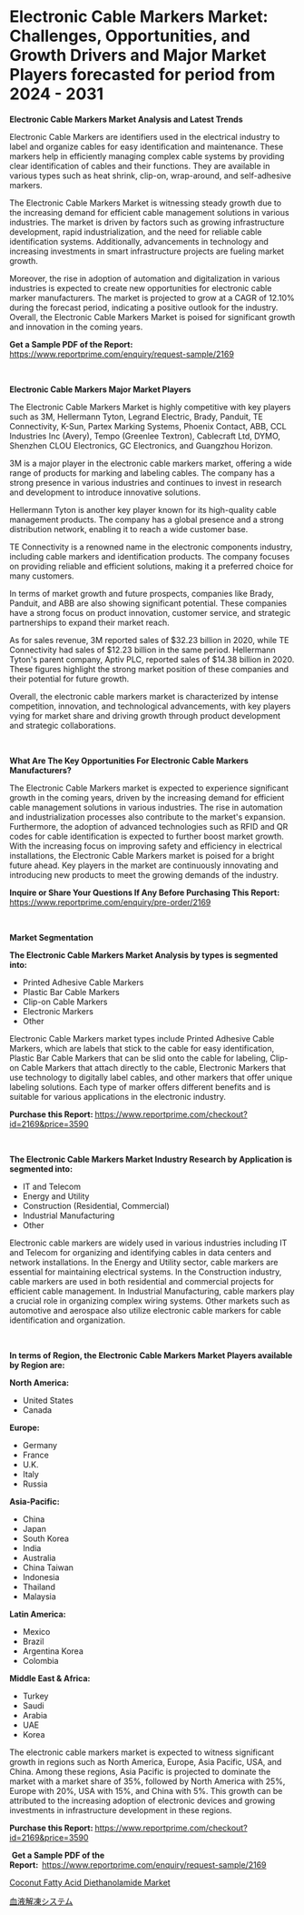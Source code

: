 <p><h1>Electronic Cable Markers Market: Challenges, Opportunities, and Growth Drivers and Major Market Players forecasted for period from 2024 - 2031</h1></p><p><strong>Electronic Cable Markers Market Analysis and Latest Trends</strong></p>
<p><p>Electronic Cable Markers are identifiers used in the electrical industry to label and organize cables for easy identification and maintenance. These markers help in efficiently managing complex cable systems by providing clear identification of cables and their functions. They are available in various types such as heat shrink, clip-on, wrap-around, and self-adhesive markers.</p><p>The Electronic Cable Markers Market is witnessing steady growth due to the increasing demand for efficient cable management solutions in various industries. The market is driven by factors such as growing infrastructure development, rapid industrialization, and the need for reliable cable identification systems. Additionally, advancements in technology and increasing investments in smart infrastructure projects are fueling market growth.</p><p>Moreover, the rise in adoption of automation and digitalization in various industries is expected to create new opportunities for electronic cable marker manufacturers. The market is projected to grow at a CAGR of 12.10% during the forecast period, indicating a positive outlook for the industry. Overall, the Electronic Cable Markers Market is poised for significant growth and innovation in the coming years.</p></p>
<p><strong>Get a Sample PDF of the Report:&nbsp;</strong> <a href="https://www.reportprime.com/enquiry/request-sample/2169">https://www.reportprime.com/enquiry/request-sample/2169</a></p>
<p>&nbsp;</p>
<p><strong>Electronic Cable Markers Major Market Players</strong></p>
<p><p>The Electronic Cable Markers Market is highly competitive with key players such as 3M, Hellermann Tyton, Legrand Electric, Brady, Panduit, TE Connectivity, K-Sun, Partex Marking Systems, Phoenix Contact, ABB, CCL Industries Inc (Avery), Tempo (Greenlee Textron), Cablecraft Ltd, DYMO, Shenzhen CLOU Electronics, GC Electronics, and Guangzhou Horizon.</p><p>3M is a major player in the electronic cable markers market, offering a wide range of products for marking and labeling cables. The company has a strong presence in various industries and continues to invest in research and development to introduce innovative solutions.</p><p>Hellermann Tyton is another key player known for its high-quality cable management products. The company has a global presence and a strong distribution network, enabling it to reach a wide customer base.</p><p>TE Connectivity is a renowned name in the electronic components industry, including cable markers and identification products. The company focuses on providing reliable and efficient solutions, making it a preferred choice for many customers.</p><p>In terms of market growth and future prospects, companies like Brady, Panduit, and ABB are also showing significant potential. These companies have a strong focus on product innovation, customer service, and strategic partnerships to expand their market reach.</p><p>As for sales revenue, 3M reported sales of $32.23 billion in 2020, while TE Connectivity had sales of $12.23 billion in the same period. Hellermann Tyton's parent company, Aptiv PLC, reported sales of $14.38 billion in 2020. These figures highlight the strong market position of these companies and their potential for future growth.</p><p>Overall, the electronic cable markers market is characterized by intense competition, innovation, and technological advancements, with key players vying for market share and driving growth through product development and strategic collaborations.</p></p>
<p>&nbsp;</p>
<p><strong>What Are The Key Opportunities For Electronic Cable Markers Manufacturers?</strong></p>
<p><p>The Electronic Cable Markers market is expected to experience significant growth in the coming years, driven by the increasing demand for efficient cable management solutions in various industries. The rise in automation and industrialization processes also contribute to the market's expansion. Furthermore, the adoption of advanced technologies such as RFID and QR codes for cable identification is expected to further boost market growth. With the increasing focus on improving safety and efficiency in electrical installations, the Electronic Cable Markers market is poised for a bright future ahead. Key players in the market are continuously innovating and introducing new products to meet the growing demands of the industry.</p></p>
<p><strong>Inquire or Share Your Questions If Any Before Purchasing This Report:</strong> <a href="https://www.reportprime.com/enquiry/pre-order/2169">https://www.reportprime.com/enquiry/pre-order/2169</a></p>
<p>&nbsp;</p>
<p><strong>Market Segmentation</strong></p>
<p><strong>The Electronic Cable Markers Market Analysis by types is segmented into:</strong></p>
<p><ul><li>Printed Adhesive Cable Markers</li><li>Plastic Bar Cable Markers</li><li>Clip-on Cable Markers</li><li>Electronic Markers</li><li>Other</li></ul></p>
<p><p>Electronic Cable Markers market types include Printed Adhesive Cable Markers, which are labels that stick to the cable for easy identification, Plastic Bar Cable Markers that can be slid onto the cable for labeling, Clip-on Cable Markers that attach directly to the cable, Electronic Markers that use technology to digitally label cables, and other markers that offer unique labeling solutions. Each type of marker offers different benefits and is suitable for various applications in the electronic industry.</p></p>
<p><strong>Purchase this Report:&nbsp;</strong><a href="https://www.reportprime.com/checkout?id=2169&price=3590">https://www.reportprime.com/checkout?id=2169&price=3590</a></p>
<p>&nbsp;</p>
<p><strong>The Electronic Cable Markers Market Industry Research by Application is segmented into:</strong></p>
<p><ul><li>IT and Telecom</li><li>Energy and Utility</li><li>Construction (Residential, Commercial)</li><li>Industrial Manufacturing</li><li>Other</li></ul></p>
<p><p>Electronic cable markers are widely used in various industries including IT and Telecom for organizing and identifying cables in data centers and network installations. In the Energy and Utility sector, cable markers are essential for maintaining electrical systems. In the Construction industry, cable markers are used in both residential and commercial projects for efficient cable management. In Industrial Manufacturing, cable markers play a crucial role in organizing complex wiring systems. Other markets such as automotive and aerospace also utilize electronic cable markers for cable identification and organization.</p></p>
<p>&nbsp;</p>
<p><strong>In terms of Region, the Electronic Cable Markers Market Players available by Region are:</strong></p>
<p>
    <p> <strong> North America: </strong>
        <ul>
            <li>United States</li>
            <li>Canada</li>
        </ul>
        </p> 
    <p> <strong> Europe: </strong>
        <ul>
            <li>Germany</li>
            <li>France</li>
            <li>U.K.</li>
            <li>Italy</li>
            <li>Russia</li>
        </ul>
        </p> 
    <p> <strong> Asia-Pacific: </strong>
        <ul>
            <li>China</li>
            <li>Japan</li>
            <li>South Korea</li>
            <li>India</li>
            <li>Australia</li>
            <li>China Taiwan</li>
            <li>Indonesia</li>
            <li>Thailand</li>
            <li>Malaysia</li>
        </ul>
        </p> 
    <p> <strong> Latin America: </strong>
        <ul>
            <li>Mexico</li>
            <li>Brazil</li>
            <li>Argentina Korea</li>
            <li>Colombia</li>
        </ul>
        </p> 
    <p> <strong> Middle East & Africa: </strong>
        <ul>
            <li>Turkey</li>
            <li>Saudi</li>
            <li>Arabia</li>
            <li>UAE</li>
            <li>Korea</li>
        </ul>
    </p>
    </p>
<p><p>The electronic cable markers market is expected to witness significant growth in regions such as North America, Europe, Asia Pacific, USA, and China. Among these regions, Asia Pacific is projected to dominate the market with a market share of 35%, followed by North America with 25%, Europe with 20%, USA with 15%, and China with 5%. This growth can be attributed to the increasing adoption of electronic devices and growing investments in infrastructure development in these regions.</p></p>
<p><strong>Purchase this Report: </strong><a href="https://www.reportprime.com/checkout?id=2169&price=3590">https://www.reportprime.com/checkout?id=2169&price=3590</a></p>
<p>&nbsp;<strong>Get a Sample PDF of the Report:&nbsp;&nbsp;</strong><a href="https://www.reportprime.com/enquiry/request-sample/2169">https://www.reportprime.com/enquiry/request-sample/2169</a></p>
<p><strong></strong></p>
<p><p><a href="https://shimmer-gardenia-37a.notion.site/Coconut-Fatty-Acid-Diethanolamide-Market-Size-and-Growth-Market-Segmentation-Regional-and-Country--a40bef95ccfd4f8fa61a6744d8e005ae">Coconut Fatty Acid Diethanolamide Market</a></p><p><a href="https://github.com/mohamedbakry57/Market-Research-Report-List-3/blob/main/797330511265.md">血液解凍システム</a></p></p>